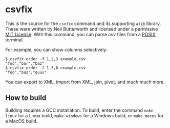 # csvfix

This is the source for the `csvfix` command and its supporting `alib` library.
These were written by Neil Butterworth and licensed under a permissive [MIT License](https://opensource.org/licenses/MIT).
With this command, you can parse csv files from a [POSIX](https://opensource.com/article/19/7/what-posix-richard-stallman-explains) terminal.

For example, you can show columns selectively:

```
$ csvfix order -f 1,2,3 example.csv
"foo","bar","baz"
$ csvfix order -f 1,3,6 example.csv
"foo","baz","quux"
```

You can export to XML, import from XML, join, pivot, and much much more.

## How to build

Building requires a GCC installation.
To build, enter the command `make linux` for a Linux build, `make windows` for a Windows build, or `make macos` for a MacOS build.

